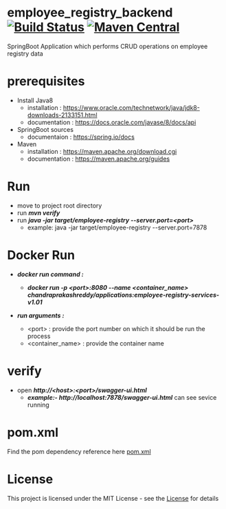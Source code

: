 # employee_registry_backend[![Build Status](https://dev.azure.com/chandra-prakash-reddy/EmployeeRegistry/_apis/build/status/chandra-prakash-reddy.employee_registry_backend%20(1)?branchName=master)](https://dev.azure.com/chandra-prakash-reddy/EmployeeRegistry/_build/latest?definitionId=6&branchName=master) [![Maven Central](https://maven-badges-generator.herokuapp.com/maven-central/com.github.chandra-prakash-reddy/employee-registry/badge.svg?color=orange)](https://repo1.maven.org/maven2/com/github/chandra-prakash-reddy/employee-registry)


SpringBoot Application which  performs CRUD operations on employee registry data

# prerequisites # 
   * Install Java8
      * installation  : https://www.oracle.com/technetwork/java/jdk8-downloads-2133151.html
      * documentation : https://docs.oracle.com/javase/8/docs/api
   * SpringBoot sources
      * documentaion : https://spring.io/docs
   * Maven
      * installation  : https://maven.apache.org/download.cgi
      * documentation : https://maven.apache.org/guides


# Run #
   * move to project root directory
   * run ***mvn verify*** 
   * run ***java -jar target/employee-registry --server.port=<port\>***
      * example: java -jar target/employee-registry --server.port=7878
  
  # Docker Run #
   * ***docker run command :***
      * ***docker run -p \<port>:8080 --name <container_name> chandraprakashreddy/applications:employee-registry-services-v1.01***
  
   * ***run arguments :***
      * \<port> : provide the port number on which it should be run the process
      * <container_name> : provide the container name
# verify #
   * open ***http://\<host>:\<port>/swagger-ui.html***
      * ***example:- http://localhost:7878/swagger-ui.html*** can see sevice running
# pom.xml #
   Find the pom dependency reference here [pom.xml](https://search.maven.org/artifact/com.github.chandra-prakash-reddy/employee-registry/1.1/jar "pom.xml")

# License #
   This project is licensed under the MIT License - see the [License](https://opensource.org/licenses/MIT "License")  for details
